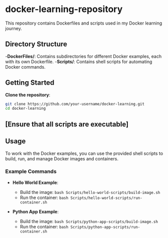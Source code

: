 # docker-learning-repository

This repository contains Dockerfiles and scripts used in my Docker learning journey.

## Directory Structure

-**DockerFiles/**: Contains subdirectories for different Docker examples, each with its own Dockerfile.
-**Scripts/**: Contains shell scripts for automating Docker commands.

## Getting Started

**Clone the repository**:
   ```bash
   git clone https://github.com/your-username/docker-learning.git
   cd docker-learning
   ```

## [Ensure that all scripts are executable]

## Usage

To work with the Docker examples, you can use the provided shell scripts to build, run, and manage Docker images and containers.

### Example Commands

- **Hello World Example**:
  - Build the image: `bash Scripts/hello-world-scripts/build-image.sh`
  - Run the container: `bash Scripts/hello-world-scripts/run-container.sh`

- **Python App Example**:
  - Build the image: `bash Scripts/python-app-scripts/build-image.sh`
  - Run the container: `bash Scripts/python-app-scripts/run-container.sh`
